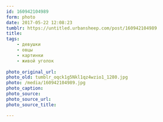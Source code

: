 ```yaml
---
id: 160942104989
form: photo
date: 2017-05-22 12:08:23
tumblr: https://untitled.urbansheep.com/post/160942104989
title:
tags:
    - девушки
    - овцы
    - картинки
    - живой уголок
    
photo_original_url: 
photo_old: tumblr_oqck1g5Nkl1qz4wzio1_1280.jpg
photo: /media/160942104989.jpg
photo_caption: 
photo_source:
photo_source_url:
photo_source_title:

---
```


